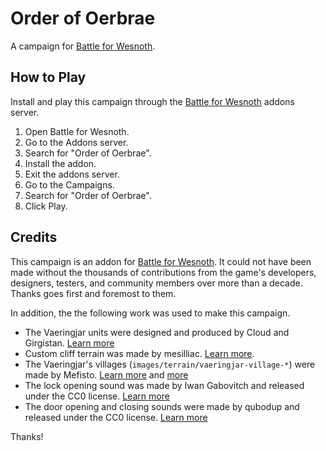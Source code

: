# Order of Oerbrae

A campaign for [Battle for Wesnoth](https://wesnoth.org).

## How to Play

Install and play this campaign through the [Battle for Wesnoth](https://wesnoth.org) addons server.

1. Open Battle for Wesnoth.
2. Go to the Addons server.
3. Search for "Order of Oerbrae".
4. Install the addon.
5. Exit the addons server.
6. Go to the Campaigns.
7. Search for "Order of Oerbrae".
8. Click Play.

## Credits

This campaign is an addon for [Battle for Wesnoth](https://wesnoth.org). It could not have been made without the thousands of contributions from the game's developers, designers, testers, and community members over more than a decade. Thanks goes first and foremost to them.

In addition, the the following work was used to make this campaign.

- The Vaeringjar units were designed and produced by Cloud and Girgistan. [Learn more](https://forums.wesnoth.org/viewtopic.php?t=25174)
- Custom cliff terrain was made by mesilliac. [Learn more](https://forums.wesnoth.org/viewtopic.php?t=20352).
- The Vaeringjar's villages (`images/terrain/vaeringjar-village-*`) were made by Mefisto. [Learn more](https://forums.wesnoth.org/viewtopic.php?p=521108#p521108) and [more](https://forums.wesnoth.org/viewtopic.php?p=521107#p521107)
- The lock opening sound was made by Iwan Gabovitch and released under the CC0 license. [Learn more](https://opengameart.org/content/door-open-door-close)
- The door opening and closing sounds were made by qubodup and released under the CC0 license. [Learn more](https://opengameart.org/content/door-open-door-close-set)

Thanks!